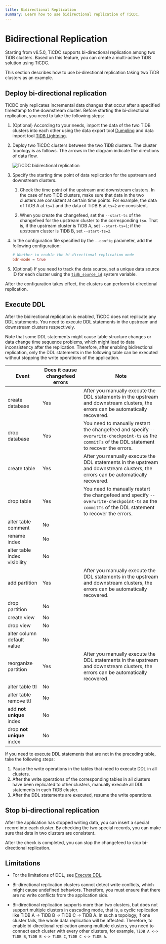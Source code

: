 ```yaml
---
title: Bidirectional Replication
summary: Learn how to use bidirectional replication of TiCDC.
---
```


# Bidirectional Replication

Starting from v6.5.0, TiCDC supports bi-directional replication among two TiDB clusters. Based on this feature, you can create a multi-active TiDB solution using TiCDC.

This section describes how to use bi-directional replication taking two TiDB clusters as an example.

## Deploy bi-directional replication

TiCDC only replicates incremental data changes that occur after a specified timestamp to the downstream cluster. Before starting the bi-directional replication, you need to take the following steps:

1. (Optional) According to your needs, import the data of the two TiDB clusters into each other using the data export tool [Dumpling](/dumpling-overview.md) and data import tool [TiDB Lightning](/tidb-lightning/tidb-lightning-overview.md).

2. Deploy two TiCDC clusters between the two TiDB clusters. The cluster topology is as follows. The arrows in the diagram indicate the directions of data flow.

    ![TiCDC bidirectional replication](https://download.pingcap.com/images/docs/ticdc/ticdc-bidirectional-replication.png)

3. Specify the starting time point of data replication for the upstream and downstream clusters.

    1. Check the time point of the upstream and downstream clusters. In the case of two TiDB clusters, make sure that data in the two clusters are consistent at certain time points. For example, the data of TiDB A at `ts=1` and the data of TiDB B at `ts=2` are consistent.

    2. When you create the changefeed, set the `--start-ts` of the changefeed for the upstream cluster to the corresponding `tso`. That is, if the upstream cluster is TiDB A, set `--start-ts=1`; if the upstream cluster is TiDB B, set `--start-ts=2`.

4. In the configuration file specified by the `--config` parameter, add the following configuration:

    ```toml
    # Whether to enable the bi-directional replication mode
    bdr-mode = true
    ```

5. (Optional) If you need to track the data source, set a unique data source ID for each cluster using the [`tidb_source_id`](/system-variables.md#tidb_source_id-new-in-v650) system variable.

After the configuration takes effect, the clusters can perform bi-directional replication.

## Execute DDL

After the bidirectional replication is enabled, TiCDC does not replicate any DDL statements. You need to execute DDL statements in the upstream and downstream clusters respectively.

Note that some DDL statements might cause table structure changes or data change time sequence problems, which might lead to data inconsistency after the replication. Therefore, after enabling bidirectional replication, only the DDL statements in the following table can be executed without stopping the write operations of the application.

| Event | Does it cause changefeed errors | Note |
|---|---|---|
| create database | Yes | After you manually execute the DDL statements in the upstream and downstream clusters, the errors can be automatically recovered. |
| drop database | Yes | You need to manually restart the changefeed and specify `--overwrite-checkpoint-ts` as the `commitTs` of the DDL statement to recover the errors. |
| create table | Yes | After you manually execute the DDL statements in the upstream and downstream clusters, the errors can be automatically recovered. |
| drop table | Yes | You need to manually restart the changefeed and specify `--overwrite-checkpoint-ts` as the `commitTs` of the DDL statement to recover the errors. |
| alter table comment | No |  |
| rename index | No |  |
| alter table index visibility | No |  |
| add partition | Yes | After you manually execute the DDL statements in the upstream and downstream clusters, the errors can be automatically recovered. |
| drop partition | No |  |
| create view | No |  |
| drop view | No |  |
| alter column default value | No |  |
| reorganize partition | Yes | After you manually execute the DDL statements in the upstream and downstream clusters, the errors can be automatically recovered. |
| alter table ttl | No |  |
| alter table remove ttl | No |  |
| add **not unique** index | No |  |
| drop **not unique** index | No |  |

If you need to execute DDL statements that are not in the preceding table, take the following steps:

1. Pause the write operations in the tables that need to execute DDL in all clusters.
2. After the write operations of the corresponding tables in all clusters have been replicated to other clusters, manually execute all DDL statements in each TiDB cluster.
3. After the DDL statements are executed, resume the write operations.

## Stop bi-directional replication

After the application has stopped writing data, you can insert a special record into each cluster. By checking the two special records, you can make sure that data in two clusters are consistent.

After the check is completed, you can stop the changefeed to stop bi-directional replication.

## Limitations

- For the limitations of DDL, see [Execute DDL](#execute-ddl).

- Bi-directional replication clusters cannot detect write conflicts, which might cause undefined behaviors. Therefore, you must ensure that there are no write conflicts from the application side.

- Bi-directional replication supports more than two clusters, but does not support multiple clusters in cascading mode, that is, a cyclic replication like TiDB A -> TiDB B -> TiDB C -> TiDB A. In such a topology, if one cluster fails, the whole data replication will be affected. Therefore, to enable bi-directional replication among multiple clusters, you need to connect each cluster with every other clusters, for example, `TiDB A <-> TiDB B`, `TiDB B <-> TiDB C`, `TiDB C <-> TiDB A`.
